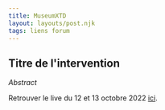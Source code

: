 ```yaml
---
title: MuseumXTD  
layout: layouts/post.njk  
tags: liens forum 
---
```

## Titre de l'intervention

*Abstract*

  
Retrouver le live du 12 et 13 octobre 2022 [ici](https://www.youtube.com/channel/UCTZJM5WsXDkH8QgMdACUNyw).  